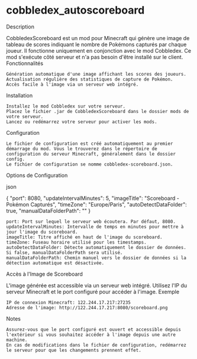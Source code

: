 # cobbledex_autoscoreboard
Description

CobbledexScoreboard est un mod pour Minecraft qui génère une image de tableau de scores indiquant le nombre de Pokémons capturés par chaque joueur. Il fonctionne uniquement en conjonction avec le mod Cobbledex. Ce mod s'exécute côté serveur et n'a pas besoin d'être installé sur le client.
Fonctionnalités

    Génération automatique d'une image affichant les scores des joueurs.
    Actualisation régulière des statistiques de capture de Pokémon.
    Accès facile à l'image via un serveur web intégré.

Installation

    Installez le mod Cobbledex sur votre serveur.
    Placez le fichier .jar de CobbledexScoreboard dans le dossier mods de votre serveur.
    Lancez ou redémarrez votre serveur pour activer les mods.

Configuration

    Le fichier de configuration est créé automatiquement au premier démarrage du mod. Vous le trouverez dans le répertoire de configuration du serveur Minecraft, généralement dans le dossier config.
    Le fichier de configuration se nomme cobbledex-scoreboard.json.

Options de Configuration

json

{
  "port": 8080,
  "updateIntervalMinutes": 5,
  "imageTitle": "Scoreboard - Pokémon Capturés",
  "timeZone": "Europe/Paris",
  "autoDetectDataFolder": true,
  "manualDataFolderPath": ""
}

    port: Port sur lequel le serveur web écoutera. Par défaut, 8080.
    updateIntervalMinutes: Intervalle de temps en minutes pour mettre à jour l'image du scoreboard.
    imageTitle: Titre affiché en haut de l'image du scoreboard.
    timeZone: Fuseau horaire utilisé pour les timestamps.
    autoDetectDataFolder: Détecte automatiquement le dossier de données. Si false, manualDataFolderPath sera utilisé.
    manualDataFolderPath: Chemin manuel vers le dossier de données si la détection automatique est désactivée.

Accès à l'Image de Scoreboard

L'image générée est accessible via un serveur web intégré. Utilisez l'IP du serveur Minecraft et le port configuré pour accéder à l'image.
Exemple

    IP de connexion Minecraft: 122.244.17.217:27235
    Adresse de l'image: http://122.244.17.217:8080/scoreboard.png

Notes

    Assurez-vous que le port configuré est ouvert et accessible depuis l'extérieur si vous souhaitez accéder à l'image depuis une autre machine.
    En cas de modifications dans le fichier de configuration, redémarrez le serveur pour que les changements prennent effet.


